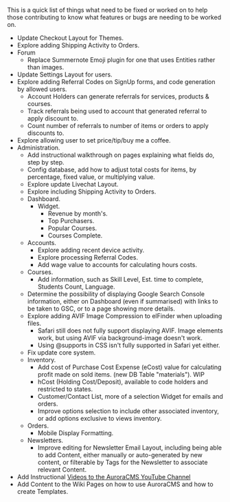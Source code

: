 This is a quick list of things what need to be fixed or worked on to help those contributing to know what features or bugs are needing to be worked on.

- Update Checkout Layout for Themes.
- Explore adding Shipping Activity to Orders.
- Forum
  - Replace Summernote Emoji plugin for one that uses Entities rather than images.
- Update Settings Layout for users.
- Explore adding Referral Codes on SignUp forms, and code generation by allowed users.
  - Account Holders can generate referrals for services, products & courses.
  - Track referrals being used to account that generated referral to apply discount to.
  - Count number of referrals to number of items or orders to apply discounts to.
- Explore allowing user to set price/tip/buy me a coffee.
- Administration.
  - Add instructional walkthrough on pages explaining what fields do, step by step.
  - Config database, add how to adjust total costs for items, by percentage, fixed value, or multiplying value.
  - Explore update Livechat Layout.
  - Explore including Shipping Activity to Orders.
  - Dashboard.
    - Widget.
      - Revenue by month's.
      - Top Purchasers.
      - Popular Courses.
      - Courses Complete.
  - Accounts.
    - Explore adding recent device activity.
    - Explore processing Referral Codes.
    - Add wage value to accounts for calculating hours costs.
  - Courses.
    - Add information, such as Skill Level, Est. time to complete, Students Count, Language.
  - Determine the possibility of displaying Google Search Console information, either on Dashboard (even if summarised) with links to be taken to GSC, or to a page showing more details.
  - Explore adding AVIF Image Compression to elFinder when uploading files.
    - Safari still does not fully support displaying AVIF. Image elements work, but using AVIF via background-image doesn't work.
    - Using @supports in CSS isn't fully supported in Safari yet either.
  - Fix update core system.
  - Inventory.
    - Add cost of Purchase Cost Expense (eCost) value for calculating profit made on sold items. (new DB Table "materials"). WIP
    - hCost (Holding Cost/Deposit), available to code holders and restricted to states.
    - Customer/Contact List, more of a selection Widget for emails and orders.
    - Improve options selection to include other associated inventory, or add options exclusive to views inventory.
  - Orders.
    - Mobile Display Formatting.
  - Newsletters.
    - Improve editing for Newsletter Email Layout, including being able to add Content, either manually or auto-generated by new content, or filterable by Tags for the Newsletter to associate relevant Content.
- Add Instructional [Videos to the AuroraCMS YouTube Channel](https://www.youtube.com/channel/UC9vFbrBKmnSgf8TNUBvDX2Q)
- Add Content to the Wiki Pages on how to use AuroraCMS and how to create Templates.
